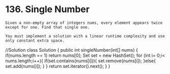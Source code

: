 # 136. Single Number
```PS
Given a non-empty array of integers nums, every element appears twice except for one. Find that single one.

You must implement a solution with a linear runtime complexity and use only constant extra space.

 ```
 //Solution
 class Solution {
    public int singleNumber(int[] nums) {
        if(nums.length == 1)
            return nums[0];
        Set<Integer> set = new HashSet();
        for (int i= 0;i< nums.length;i++){
            if(set.contains(nums[i])){
                set.remove(nums[i]);
            }else{
                set.add(nums[i]);
            }
        }
        return set.iterator().next();
    }
}